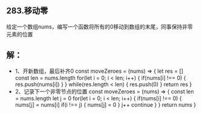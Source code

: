## 283.移动零
给定一个数组nums，编写一个函数将所有的0移动到数组的末尾，同事保持非零元素的位置

## 解：
* 1、开新数组，最后补齐0
const moveZeroes = (nums) => {
  let res = []
  const len = nums.length
  for(let i = 0; i < len; i++) {
    if(nums[i] !== 0) {
      res.push(nums[i])
    }
  }
  while(res.length < len) {
    res.push(0)
  }
  return res
}
* 2、记录下一个非零节点的位置
const moveZeroes = (nums) => {
  const len = nums.length
  let j = 0
  for(let i = 0; i < len; i++) {
    if(nums[i] !== 0) {
      nums[j] = nums[i]
      if(i !== j) {
        nums[j] = 0
      }
      j++
      continue
    }
  }
  return nums
}